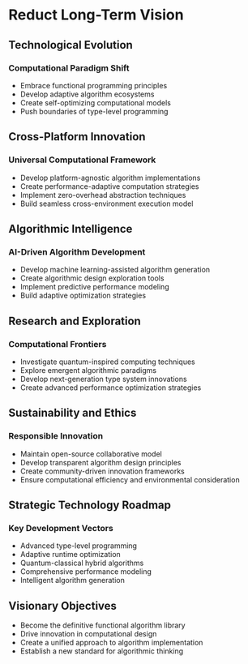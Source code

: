 # Reduct Long-Term Vision

## Technological Evolution
### Computational Paradigm Shift
- Embrace functional programming principles
- Develop adaptive algorithm ecosystems
- Create self-optimizing computational models
- Push boundaries of type-level programming

## Cross-Platform Innovation
### Universal Computational Framework
- Develop platform-agnostic algorithm implementations
- Create performance-adaptive computation strategies
- Implement zero-overhead abstraction techniques
- Build seamless cross-environment execution model

## Algorithmic Intelligence
### AI-Driven Algorithm Development
- Develop machine learning-assisted algorithm generation
- Create algorithmic design exploration tools
- Implement predictive performance modeling
- Build adaptive optimization strategies

## Research and Exploration
### Computational Frontiers
- Investigate quantum-inspired computing techniques
- Explore emergent algorithmic paradigms
- Develop next-generation type system innovations
- Create advanced performance optimization strategies

## Sustainability and Ethics
### Responsible Innovation
- Maintain open-source collaborative model
- Develop transparent algorithm design principles
- Create community-driven innovation frameworks
- Ensure computational efficiency and environmental consideration

## Strategic Technology Roadmap
### Key Development Vectors
- Advanced type-level programming
- Adaptive runtime optimization
- Quantum-classical hybrid algorithms
- Comprehensive performance modeling
- Intelligent algorithm generation

## Visionary Objectives
- Become the definitive functional algorithm library
- Drive innovation in computational design
- Create a unified approach to algorithm implementation
- Establish a new standard for algorithmic thinking